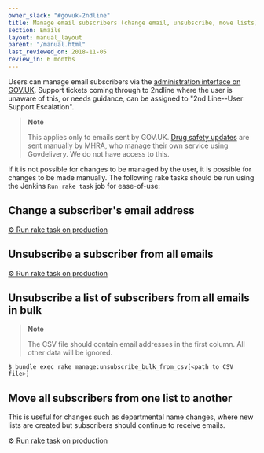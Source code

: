 ```yaml
---
owner_slack: "#govuk-2ndline"
title: Manage email subscribers (change email, unsubscribe, move lists)
section: Emails
layout: manual_layout
parent: "/manual.html"
last_reviewed_on: 2018-11-05
review_in: 6 months
---
```


Users can manage email subscribers via the [administration interface on GOV.UK][email-manage].
Support tickets coming through to 2ndline where the user is unaware of this,
or needs guidance, can be assigned to "2nd Line--User Support Escalation".

> **Note**
>
> This applies only to emails sent by GOV.UK.
> [Drug safety updates][drug-updates] are sent manually by MHRA, who manage
> their own service using Govdelivery. We do not have access to this.

If it is not possible for changes to be managed by the user, it is
possible for changes to be made manually. The following rake tasks
should be run using the Jenkins `Run rake task` job for ease-of-use:

## Change a subscriber's email address

[⚙ Run rake task on production][change]

## Unsubscribe a subscriber from all emails

[⚙ Run rake task on production][unsub]

## Unsubscribe a list of subscribers from all emails in bulk

> **Note**
>
> The CSV file should contain email addresses in the first column. All other data will be ignored.

```shell
$ bundle exec rake manage:unsubscribe_bulk_from_csv[<path to CSV file>]
```

## Move all subscribers from one list to another

This is useful for changes such as departmental name changes, where new lists are created but subscribers should continue to receive emails.

[⚙ Run rake task on production][move]

[email-manage]: https://www.gov.uk/email/manage
[drug-updates]: https://www.gov.uk/drug-safety-update
[change]: https://deploy.publishing.service.gov.uk/job/run-rake-task/parambuild/?TARGET_APPLICATION=email-alert-api&MACHINE_CLASS=email_alert_api&RAKE_TASK=manage:change_email_address[from@example.org,to@example.org]
[unsub]: https://deploy.publishing.service.gov.uk/job/run-rake-task/parambuild/?TARGET_APPLICATION=email-alert-api&MACHINE_CLASS=email_alert_api&RAKE_TASK=manage:unsubscribe_single[email@example.org]
[move]: https://deploy.publishing.service.gov.uk/job/run-rake-task/parambuild/?TARGET_APPLICATION=email-alert-api&MACHINE_CLASS=email_alert_api&RAKE_TASK=manage:move_all_subscribers[<slug-of-old-list>,<slug-of-new-list>]
